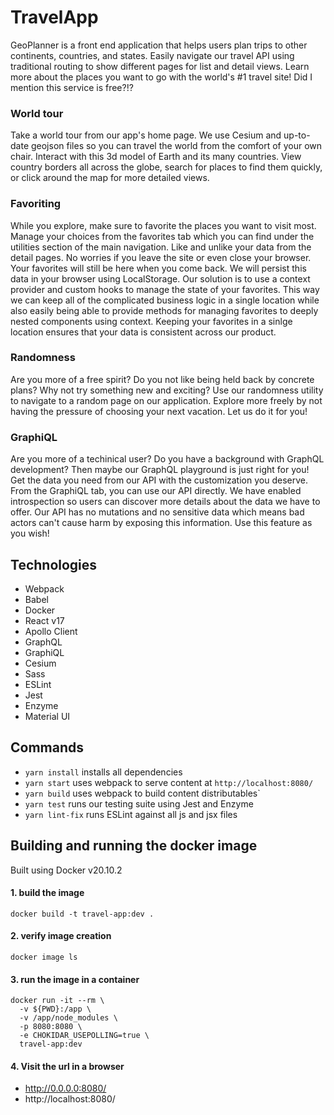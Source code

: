 # TravelApp
GeoPlanner is a front end application that helps users plan trips to other continents, countries, and states. Easily navigate our travel API using traditional routing to show different pages for list and detail views. Learn more about the places you want to go with the world's #1 travel site! Did I mention this service is free?!?

### World tour
Take a world tour from our app's home page. We use Cesium and up-to-date geojson files so you can travel the world from the comfort of your own chair. Interact with this 3d model of Earth and its many countries. View country borders all across the globe, search for places to find them quickly, or click around the map for more detailed views.

### Favoriting
While you explore, make sure to favorite the places you want to visit most. Manage your choices from the favorites tab which you can find under the utilities section of the main navigation. Like and unlike your data from the detail pages. No worries if you leave the site or even close your browser. Your favorites will still be here when you come back. We will persist this data in your browser using LocalStorage. Our solution is to use a context provider and custom hooks to manage the state of your favorites. This way we can keep all of the complicated business logic in a single location while also easily being able to provide methods for managing favorites to deeply nested components using context. Keeping your favorites in a sinlge location ensures that your data is consistent across our product.

### Randomness
Are you more of a free spirit? Do you not like being held back by concrete plans? Why not try something new and exciting? Use our randomness utility to navigate to a random page on our application. Explore more freely by not having the pressure of choosing your next vacation. Let us do it for you!

### GraphiQL 
Are you more of a techinical user? Do you have a background with GraphQL development? Then maybe our GraphQL playground is just right for you! Get the data you need from our API with the customization you deserve. From the GraphiQL tab, you can use our API directly. We have enabled introspection so users can discover more details about the data we have to offer. Our API has no mutations and no sensitive data which means bad actors can't cause harm by exposing this information. Use this feature as you wish!

## Technologies
- Webpack
- Babel
- Docker
- React v17
- Apollo Client
- GraphQL
- GraphiQL
- Cesium
- Sass
- ESLint
- Jest
- Enzyme
- Material UI

## Commands
- `yarn install` installs all dependencies
- `yarn start` uses webpack to serve content at `http://localhost:8080/`
- `yarn build` uses webpack to build content distributables`
- `yarn test` runs our testing suite using Jest and Enzyme
- `yarn lint-fix` runs ESLint against all js and jsx files

## Building and running the docker image
Built using Docker v20.10.2

####  1. build the image
`docker build -t travel-app:dev .`
####  2. verify image creation
`docker image ls`
####  3. run the image in a container
```
docker run -it --rm \
  -v ${PWD}:/app \
  -v /app/node_modules \
  -p 8080:8080 \
  -e CHOKIDAR_USEPOLLING=true \
  travel-app:dev
```
####  4. Visit the url in a browser
- http://0.0.0.0:8080/
- http://localhost:8080/
